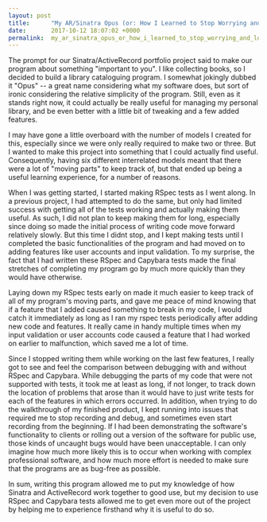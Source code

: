 ```yaml
---
layout: post
title:      "My AR/Sinatra Opus (or: How I Learned to Stop Worrying and Love RSpec) "
date:       2017-10-12 18:07:02 +0000
permalink:  my_ar_sinatra_opus_or_how_i_learned_to_stop_worrying_and_love_rspec
---
```



The prompt for our Sinatra/ActiveRecord portfolio project said to make our program about something "important to you".  I like collecting books, so I decided to build a library cataloguing program.  I somewhat jokingly dubbed it "Opus" -- a great name considering what my software does, but sort of ironic considering the relative simplicity of the program.  Still, even as it stands right now, it could actually be really useful for managing my personal library, and be even better with a little bit of tweaking and a few added features.

I may have gone a little overboard with the number of models I created for this, especially since we were only really required to make two or three.  But I wanted to make this project into something that I could actually find useful.  Consequently, having six different interrelated models meant that there were a lot of "moving parts" to keep track of, but that ended up being a useful learning experience, for a number of reasons.  

When I was getting started, I started making RSpec tests as I went along.  In a previous project, I had attempted to do the same, but only had limited success with getting all of the tests working and actually making them useful.  As such, I did not plan to keep making them for long, especially since doing so made the initial process of writing code move forward relatively slowly.  But this time I didnt stop, and I kept making tests until I completed the basic functionalities of the program and had moved on to adding features like user accounts and input validation.  To my surprise, the fact that I had written these RSpec and Capybara tests made the final stretches of completing my program go by much more quickly than they would have otherwise.  

Laying down my RSpec tests early on made it much easier to keep track of all of my program's moving parts, and gave me peace of mind knowing that if a feature that I added caused something to break in my code, I would catch it immediately as long as I ran my rspec tests periodically after adding new code and features.  It really came in handy multiple times when my input validation or user accounts code caused a feature that I had worked on earlier to malfunction, which saved me a lot of time.

Since I stopped writing them while working on the last few features, I really got to see and feel the comparison between debugging with and without RSpec and Capybara.  While debugging the parts of my code that were not supported with tests, it took me at least as long, if not longer, to track down the location of problems that arose than it would have to just write tests for each of the features in which errors occurred.  In addition, when trying to do the walkthrough of my finished product, I kept running into issues that required me to stop recording and debug, and sometimes even start recording from the beginning.  If I had been demonstrating the software's functionality to clients or rolling out a version of the software for public use, those kinds of uncaught bugs would have been unacceptable.  I can only imagine how much more likely this is to occur when working with complex professional software, and how much more effort is needed to make sure that the programs are as bug-free as possible.

In sum, writing this program allowed me to put my knowledge of how Sinatra and ActiveRecord work together to good use, but my decision to use RSpec and Capybara tests allowed me to get even more out of the project by helping me to experience firsthand why it is useful to do so.  
